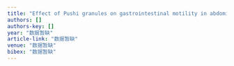 ```yaml
---
title: "Effect of Pushi granules on gastrointestinal motility in abdominal postoperative patients with a double-blind and double-simulated study"
authors: []
authors-key: []
year: "数据暂缺"
article-link: "数据暂缺"
venue: "数据暂缺"
bibex: "数据暂缺"
---
```

